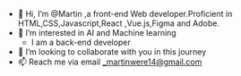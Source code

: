 - 👋 Hi, I’m @Martin ,a front-end Web developer.Proficient in HTML,CSS,Javascript,React ,Vue.js,Figma and Adobe.
- 👀 I’m interested in AI and Machine learning
  -  I am a back-end developer  
- 💞️ I’m looking to collaborate with you in this journey
- 📫 Reach me via email _martinwere14@gmail.com 

<!---
Martin-bot-man/Martin-bot-man is a ✨ special ✨ repository because its `README.md` (this file) appears on your GitHub profile.
You can click the Preview link to take a look at your changes.
--->
